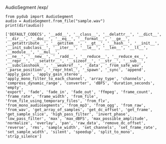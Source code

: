 AudioSegment/exp/```from pydub import AudioSegmentaudio = AudioSegment.from_file("sample.wav")print(dir(audio))['DEFAULT_CODECS', '__add__', '__class__', '__delattr__', '__dict__', '__dir__', '__doc__', '__eq__', '__format__', '__ge__', '__getattribute__', '__getitem__', '__gt__', '__hash__', '__init__', '__init_subclass__', '__iter__', '__le__', '__len__', '__lt__', '__module__', '__mul__', '__ne__', '__new__', '__radd__', '__reduce__', '__reduce_ex__', '__repr__', '__setattr__', '__sizeof__', '__str__', '__sub__', '__subclasshook__', '__weakref__', '_data', '_from_safe_wav', '_parse_position', '_repr_html_', '_spawn', '_sync', 'append', 'apply_gain', 'apply_gain_stereo', 'apply_mono_filter_to_each_channel', 'array_type', 'channels', 'compress_dynamic_range', 'converter', 'dBFS', 'duration_seconds', 'empty', 'export', 'fade', 'fade_in', 'fade_out', 'ffmpeg', 'frame_count', 'frame_rate', 'frame_width', 'from_file', 'from_file_using_temporary_files', 'from_flv', 'from_mono_audiosegments', 'from_mp3', 'from_ogg', 'from_raw', 'from_wav', 'get_array_of_samples', 'get_dc_offset', 'get_frame', 'get_sample_slice', 'high_pass_filter', 'invert_phase', 'low_pass_filter', 'max', 'max_dBFS', 'max_possible_amplitude', 'normalize', 'overlay', 'pan', 'raw_data', 'remove_dc_offset', 'reverse', 'rms', 'sample_width', 'set_channels', 'set_frame_rate', 'set_sample_width', 'silent', 'speedup', 'split_to_mono', 'strip_silence']```